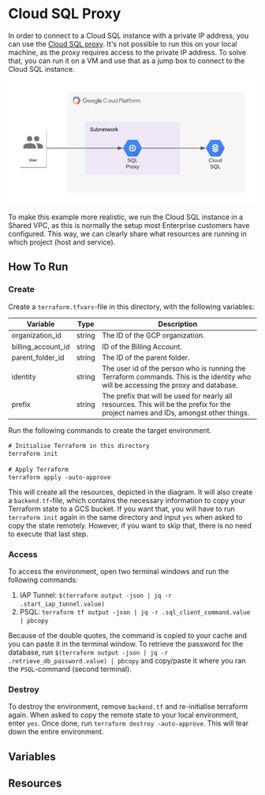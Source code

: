 # Cloud SQL Proxy

In order to connect to a Cloud SQL instance with a private IP address, you can use the [Cloud SQL proxy](https://github.com/GoogleCloudPlatform/cloudsql-proxy).  It's not possible to run this on your local machine, as the proxy requires access to the private IP address.  To solve that, you can run it on a VM and use that as a jump box to connect to the Cloud SQL instance.

![Cloud SQL Proxy](diagrams/cloud_sql_proxy.png)

To make this example more realistic, we run the Cloud SQL instance in a Shared VPC, as this is normally the setup most Enterprise customers have configured. This way, we can clearly share what resources are running in which project (host and service).  

## How To Run

### Create

Create a `terraform.tfvars`-file in this directory, with the following variables:

| Variable           |  Type  | Description                                                                                                                          |
|--------------------|:------:|--------------------------------------------------------------------------------------------------------------------------------------|
| organization_id    | string | The ID of the GCP organization.                                                                                                      |
| billing_account_id | string | ID of the Billing Account.                                                                                                           |
| parent_folder_id   | string | The ID of the parent folder.                                                                                                         |
| identity           | string | The user id of the person who is running the Terraform commands. This is the identity who will be accessing the proxy and database.  |
| prefix             | string | The prefix that will be used for nearly all resources.  This will be the prefix for the project names and IDs, amongst other things. |

Run the following commands to create the target environment.

```shell
# Initialise Terraform in this directory
terraform init

# Apply Terraform
terraform apply -auto-approve
```

This will create all the resources, depicted in the diagram.  It will also create a `backend.tf`-file, which contains the necessary information to copy your Terraform state to a GCS bucket.  If you want that, you will have to run `terraform init` again in the same directory and input `yes` when asked to copy the state remotely.  However, if you want to skip that, there is no need to execute that last step.

### Access

To access the environment, open two terminal windows and run the following commands:
1. IAP Tunnel: `$(terraform output -json | jq -r .start_iap_tunnel.value)`
2. PSQL: `terraform tf output -json | jq -r .sql_client_command.value | pbcopy`

Because of the double quotes, the command is copied to your cache and you can paste it in the terminal window. To retrieve the password for the database, run `$(terraform output -json | jq -r .retrieve_db_password.value) | pbcopy` and copy/paste it where you ran the `PSQL`-command (second terminal).

### Destroy

To destroy the environment, remove `backend.tf` and re-initialise terraform again.  When asked to copy the remote state to your local environment, enter `yes`.  Once done, run `terraform destroy -auto-approve`.  This will tear down the entire environment.

## Variables



## Resources